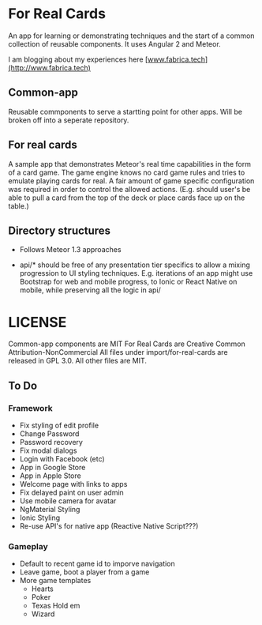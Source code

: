 # For Real Cards
An app for learning or demonstrating techniques and the start of a common collection of reusable components.  It uses Angular 2 and Meteor.

I am blogging about my experiences here [www.fabrica.tech](http://www.fabrica.tech)
 
## Common-app
Reusable commponents to serve a startting point for other apps.  Will be broken off into a seperate repository.

## For real cards
A sample app that demonstrates Meteor's real time capabilities in the form of a card game.  The game engine knows no card game rules and tries to emulate playing cards for real. 
 A fair amount of game specific configuration was required in order to control the allowed actions. (E.g. should user's be able to pull a card from the top of the deck or place cards 
 face up on the table.)
  
## Directory structures

* Follows Meteor 1.3 approaches

* api/* should be free of any presentation tier specifics to allow a mixing progression to UI styling techniques.  E.g. iterations of an app might use Bootstrap for 
web and mobile progress, to Ionic or React Native on mobile, while preserving all the logic in api/


# LICENSE

Common-app components are MIT
For Real Cards are Creative Common Attribution-NonCommercial
All files under import/for-real-cards are released in GPL 3.0.  All other files are MIT.

## To Do
### Framework
* Fix styling of edit profile
* Change Password
* Password recovery
* Fix modal dialogs
* Login with Facebook (etc)
* App in Google Store
* App in Apple Store
* Welcome page with links to apps
* Fix delayed paint on user admin
* Use mobile camera for avatar
* NgMaterial Styling
* Ionic Styling
* Re-use API's for native app (Reactive Native Script???)

### Gameplay
* Default to recent game id to imporve navigation
* Leave game, boot a player from a game
* More game templates
  * Hearts
  * Poker
  * Texas Hold em
  * Wizard
 




 

